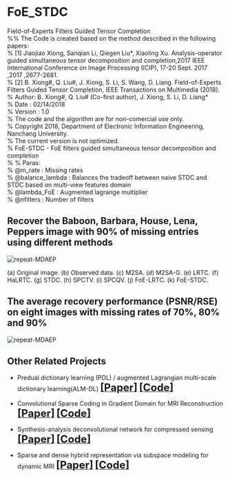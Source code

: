 # FoE_STDC
Field-of-Experts Filters Guided Tensor Completion  
%% The Code is created based on the method described in the following papers:      
% [1] Jiaojiao Xiong, Sanqian Li, Qiegen Liu*, Xiaoling Xu. Analysis-operator guided simultaneous tensor decomposition and completion,2017 IEEE International Conference on Image Processing (ICIP), 17-20 Sept. 2017 ,2017 ,2677-2681.    
% [2] B. Xiong#, Q. Liu#, J. Xiong, S. Li, S. Wang, D. Liang. Field-of-Experts Filters Guided Tensor Completion, IEEE Transactions on Multimedia (2018).   
% Author: B. Xiong#, Q. Liu# (Co-first author), J. Xiong, S. Li, D. Liang*   
% Date : 02/14/2018   
% Version : 1.0   
% The code and the algorithm are for non-comercial use only.   
% Copyright 2018, Department of Electronic Information Engineering, Nanchang University.  
% The current version is not optimized.  
% FoE-STDC - FoE filters guided simultaneous tensor decomposition and completion  
% 
% Paras:  
% @m_rate : Missing rates  
% @balance_lambda : Balances the tradeoff between naive STDC and STDC based on multi-view features domain  
% @lambda_FoE : Augmented lagrange multiplier  
% @nfilters : Number of filters  

  
## Recover the Baboon, Barbara, House, Lena, Peppers image with 90% of missing entries using different methods
 ![repeat-MDAEP](https://github.com/yqx7150/FoE_STDC/blob/master/Recovery%20results.PNG)
    
(a) Original image. (b) Observed data. (c) M2SA. (d) M2SA-G. (e) LRTC. (f) HaLRTC. (g) STDC. (h) SPCTV. (i) SPCQV. (j) FoE-LRTC. (k) FoE-STDC.

## The average recovery performance (PSNR/RSE) on eight images with missing rates of 70%, 80% and 90%
  
![repeat-MDAEP](https://github.com/yqx7150/FoE_STDC/blob/master/RECOVERY%20PERFORMANCE.PNG)

## Other Related Projects
  * Predual dictionary learning (PDL) / augmented Lagrangian multi-scale dictionary learning(ALM-DL) [<font size=5>**[Paper]**</font>](http://www.escience.cn/people/liuqiegen/index.html;jsessionid=5E20FEE3694E8BB3249B64202A8E25C8-n1)   [<font size=5>**[Code]**</font>](https://github.com/yqx7150/PDL_ALM_DL_code) 

  * Convolutional Sparse Coding in Gradient Domain for MRI Reconstruction [<font size=5>**[Paper]**</font>](http://html.rhhz.net/ZDHXBZWB/html/2017-10-1841.htm)   [<font size=5>**[Code]**</font>](https://github.com/yqx7150/GradCSC)
  
  * Synthesis-analysis deconvolutional network for compressed sensing [<font size=5>**[Paper]**</font>](https://ieeexplore.ieee.org/document/8296620)   [<font size=5>**[Code]**</font>](https://github.com/yqx7150/SADN)
    
  * Sparse and dense hybrid representation via subspace modeling for dynamic MRI [<font size=5>**[Paper]**</font>](https://www.sciencedirect.com/science/article/abs/pii/S089561111730006X)   [<font size=5>**[Code]**</font>](https://github.com/yqx7150/SDR)

